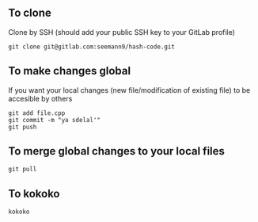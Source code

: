 ## To clone
Clone by SSH (should add your public SSH key to your GitLab profile)
```
git clone git@gitlab.com:seemann9/hash-code.git
```

## To make changes global
If you want your local changes (new file/modification of existing file) to be accesible by others

```
git add file.cpp
git commit -m "ya sdelal'"
git push
```

## To merge global changes to your local files

```
git pull
```

## To kokoko

```
kokoko
```
